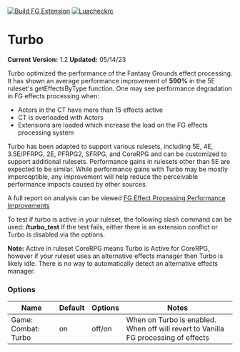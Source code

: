 [![Build FG Extension](https://github.com/rhagelstrom/Turbo/actions/workflows/create-release.yml/badge.svg)](https://github.com/rhagelstrom/Turbo/actions/workflows/create-release.yml) [![Luacheckrc](https://github.com/rhagelstrom/Turbo/actions/workflows/luacheck.yml/badge.svg)](https://github.com/rhagelstrom/Turbo/actions/workflows/luacheck.yml)
# Turbo

**Current Version:** 1.2
**Updated:** 05/14/23

Turbo optimized the performance of the Fantasy Grounds effect processing. It has shown an average performance improvement of **590%** in the 5E ruleset's getEffectsByType function. One may see performance degradation in FG effects processing when:
* Actors in the CT have more than 15 effects active
* CT is overloaded with Actors
* Extensions are loaded which increase the load on the FG effects processing system

Turbo has been adapted to support various rulesets, including 5E, 4E, 3.5E/PFRPG, 2E, PFRPG2, SFRPG, and CoreRPG and can be customized to support additional rulesets. Performance gains in rulesets other than 5E are expected to be similar. While performance gains with Turbo may be mostly imperceptible, any improvement will help reduce the perceivable performance impacts caused by other sources.

A full report on analysis can be viewed [FG Effect Processing Performance Improvements](https://github.com/rhagelstrom/Turbo/raw/main/FG%20Effect%20Processing%20Performance%20Improvements.pdf)

To test if turbo is active in your ruleset, the following slash command can be used:
**/turbo_test**
If the test fails, either there is an extension conflict or Turbo is disabled via the options.

**Note:** Active in ruleset CoreRPG means Turbo is Active for CoreRPG, however if your ruleset uses an alternative effects manager then Turbo is likely idle. There is no way to automatically detect an alternative effects manager.

### Options
| Name| Default | Options | Notes |
|---|---|---|---|
|Game: Combat: Turbo|on|off/on|When on Turbo is enabled. When off will revert to Vanilla FG processing of effects|
